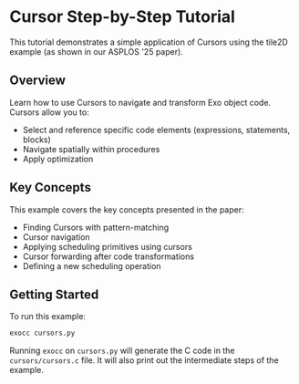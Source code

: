 # Cursor Step-by-Step Tutorial

This tutorial demonstrates a simple application of Cursors using the tile2D example (as shown in our ASPLOS '25 paper).

## Overview

Learn how to use Cursors to navigate and transform Exo object code. Cursors allow you to:
- Select and reference specific code elements (expressions, statements, blocks)
- Navigate spatially within procedures
- Apply optimization

## Key Concepts

This example covers the key concepts presented in the paper:
- Finding Cursors with pattern-matching
- Cursor navigation
- Applying scheduling primitives using cursors
- Cursor forwarding after code transformations
- Defining a new scheduling operation

## Getting Started

To run this example:
```bash
exocc cursors.py
```
Running `exocc` on `cursors.py` will generate the C code in the `cursors/cursors.c` file.
It will also print out the intermediate steps of the example.

